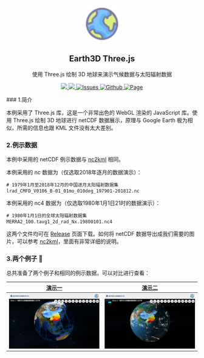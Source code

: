 <p align="center">
 <img width="100px" src="earth3d-demo2/earth.svg" align="center" alt="Logo" />
 <h2 align="center">Earth3D Three.js</h2>
 <p align="center">使用 Three.js 绘制 3D 地球来演示气候数据与太阳辐射数据</p>
</p>
<p align="center">
  <a href="https://threejs.org/">
      <img src="https://img.shields.io/badge/Three.js-r129-yellow.svg">
  </a>
  <a href="https://github.com/pudding0503/earth3d-radiation-threejs/releases">
  	<img src="https://img.shields.io/github/v/release/pudding0503/earth3d-radiation-threejs?label=version" />
  </a>
  <a href="https://github.com/pudding0503/earth3d-radiation-threejs/issues">
  	<img alt="Issues" src="https://img.shields.io/github/issues/pudding0503/my-git-bash.svg?color=F48D73">
  </a>
  <a href="https://github.com/pudding0503/earth3d-radiation-threejs/blob/main/LICENSE">
  	<img alt="Github" src="https://img.shields.io/github/license/pudding0503/my-git-bash.svg?logo=github">
  </a>
  <a href="https://github.com/pudding0503/earth3d-radiation-threejs/actions/workflows/pages/pages-build-deployment">
  	<img alt="Page" src="https://github.com/pudding0503/earth3d-radiation-threejs/actions/workflows/pages/pages-build-deployment/badge.svg">
  </a>
</p>
### 1.简介

本例采用了 Three.js 库，这是一个非常出色的 WebGL 渲染的 JavaScript 库。使用 Three.js 绘制 3D 地球进行 netCDF 数据展示，原理与 Google Earth 极为相似，所需的信息也跟 KML 文件没有太大差别。

### 2.例示数据

本例中采用的 netCDF 例示数据与 [nc2kml](https://github.com/pudding0503/nc2kml) 相同。

本例采用的 nc 数据为（仅选取2018年逐月的数据演示）：

```
# 1979年1月至2018年12月的中国逐月太阳辐射数据集
lrad_CMFD_V0106_B-01_01mo_010deg_197901-201812.nc
```

本例采用的 nc4 数据为（仅选取1980年1月1日21时的数据演示）：

```
# 1980年1月1日的全球太阳辐射数据集
MERRA2_100.tavg1_2d_rad_Nx.19800101.nc4
```

这两个文件均可在 [Release](https://github.com/pudding0503/nc2kml/releases) 页面下载。如何将 netCDF 数据导出成我们需要的图片，可以参考 [nc2kml](https://github.com/pudding0503/nc2kml)，里面有非常详细的说明。

### 3.两个例子 🌰

总共准备了两个例子和相同的例示数据，可以对比进行查看：

| [演示一](https://pudding.nousbuild.com/earth3d-radiation-threejs/earth3d-demo1/) | [演示二](https://pudding.nousbuild.com/earth3d-radiation-threejs/earth3d-demo2/) |
| :----------------------------------------------------------: | :----------------------------------------------------------: |
| <a href="https://pudding.nousbuild.com/earth3d-radiation-threejs/earth3d-demo1/"><img src="demo1.jpg"></a> | <a href="https://pudding.nousbuild.com/earth3d-radiation-threejs/earth3d-demo2/"><img src="demo2.jpg"></a> |